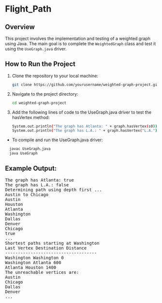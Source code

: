 # Flight_Path

## Overview

This project involves the implementation and testing of a weighted graph using Java. The main goal is to complete the `WeightedGraph` class and test it using the `UseGraph.java` driver.

## How to Run the Project

1. Clone the repository to your local machine:
   ```sh
   git clone https://github.com/yourusername/weighted-graph-project.git
   
2. Navigate to the project directory:
   ```sh
   cd weighted-graph-project
3. Add the following lines of code to the UseGraph.java driver to test the hasVertex method:
   ```sh
   System.out.println("The graph has Atlanta: " + graph.hasVertex(s0));
   System.out.println("The graph has L.A.: " + graph.hasVertex("L.A."));
   
- To compile and run the UseGraph.java driver:
```sh
  javac UseGraph.java
  java UseGraph
 ```
## Example Output:
<pre>
The graph has Atlanta: true
The graph has L.A.: false
Determining path using depth first ...
Austin to Chicago
Austin
Houston
Atlanta
Washington
Dallas
Denver
Chicago
true
...
Shortest paths starting at Washington
Last Vertex Destination Distance
------------------------------------
Washington Washington 0
Washington Atlanta 600
Atlanta Houston 1400
The unreachable vertices are:
Austin
Chicago
Dallas
Denver
...
</pre>

